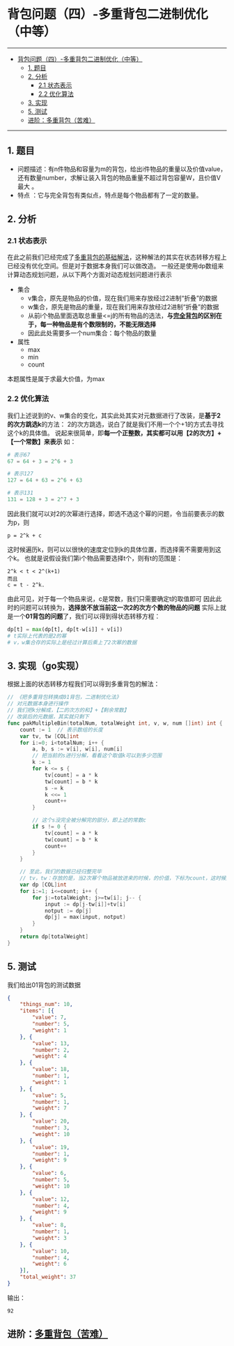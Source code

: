 # 背包问题（四）-多重背包二进制优化（中等）
---

* [背包问题（四）-多重背包二进制优化（中等）](#背包问题四-多重背包二进制优化中等)
	* [1. 题目](#1-题目)
	* [2. 分析](#2-分析)
		* [2.1 状态表示](#21-状态表示)
		* [2.2 优化算法](#22-优化算法)
	* [3. 实现](#3-实现)
	* [5. 测试](#5-测试)
	* [进阶：多重背包（苦难）](#进阶多重背包苦难)

---
## 1. 题目
- 问题描述：有n件物品和容量为m的背包，给出i件物品的重量以及价值value，还有数量number，求解让装入背包的物品重量不超过背包容量W，且价值V最大 。
- 特点 ：它与完全背包有类似点，特点是每个物品都有了一定的数量。

## 2. 分析
### 2.1 状态表示
在此之前我们已经完成了[多重背包的基础解法](https://blog.csdn.net/aninstein/article/details/108114814)，这种解法的其实在状态转移方程上已经没有优化空间。但是对于数据本身我们可以做改造。
一般还是使用dp数组来计算动态规划问题，从以下两个方面对动态规划问题进行表示
- 集合
	- v集合，原先是物品的价值，现在我们用来存放经过2进制“折叠”的数据
	- w集合，原先是物品的重量，现在我们用来存放经过2进制“折叠”的数据
	- 从前i个物品里面选取总重量<=j的所有物品的选法，**与[完全背包](https://blog.csdn.net/aninstein/article/details/108091495)的区别在于，每一种物品是有个数限制的，不能无限选择**
	-  因此此处需要多一个num集合：每个物品的数量
- 属性
	- max
	- min
	- count

本题属性是属于求最大价值，为max


### 2.2 优化算法
我们上述说到的v、w集合的变化，其实此处其实对元数据进行了改装，是**基于2的次方跳选k**的方法：
2的次方跳选，说白了就是我们不用一个个+1的方式去寻找这个k的具体值。
说起来很简单，即**每一个正整数，其实都可以用【2的次方】+【一个常数】来表示**
如：
```python
# 表示67
67 = 64 + 3 = 2^6 + 3

# 表示127
127 = 64 + 63 = 2^6 + 63

# 表示131
131 = 128 + 3 = 2^7 + 3
```
因此我们就可以对2的次幂进行选择，即选不选这个幂的问题，令当前要表示的数为p，则
```
p = 2^k + c
```
这时候遍历k，则可以以很快的速度定位到k的具体位置，而选择需不需要用到这个k。
也就是说假设我们第i个物品需要选择t个，则有t的范围是：
```
2^k < t < 2^(k+1)
而且
c = t - 2^k.
```
由此可见，对于每一个物品来说，c是常数，我们只需要确定t的取值即可
因此此时的问题可以转换为，**选择放不放当前这一次2的次方个数的物品的问题**
实际上就是一个**01背包的问题**了，我们可以得到得状态转移方程：
```python
dp[t] = max(dp[t], dp[t-w[i]] + v[i])  
# t实际上代表的是2的幂
# v，w集合存的实际上是经过计算后乘上了2次幂的数据
```



## 3. 实现（go实现）
根据上面的状态转移方程我们可以得到多重背包的解法：
```go
// 《把多重背包转换成01背包，二进制优化法》
// 对元数据本身进行操作
// 我们把k分解成，【二的次方的和】+【剩余常数】
// 改装后的元数据，其实就只剩下
func pakMultipleBin(totalNum, totalWeight int, v, w, num []int) int {
    count := 1  // 表示数组的长度
    var tv, tw [COL]int
    for i:=0; i<totalNum; i++ {
        a, b, s := v[i], w[i], num[i]
        // 把当前的s进行分解，看看这个取值k可以到多少范围
        k := 1
        for k <= s {
            tv[count] = a * k
            tw[count] = b * k
            s -= k
            k <<= 1
            count++
        }

        // 这个s没完全被分解完的部分，即上述的常数c
        if s != 0 {
            tv[count] = a * k
            tw[count] = b * k
            count++
        }
    }

    // 至此，我们的数据已经归整完毕
    // tv，tw：存放的是，当2次幂个物品被放进来的时候，的价值，下标为count，这时候只需要进行01背包运算即可
    var dp [COL]int
    for i:=1; i<=count; i++ {
        for j:=totalWeight; j>=tw[i]; j-- {
            input := dp[j-tw[i]]+tv[i]
            notput := dp[j]
            dp[j] = max(input, notput)
        }
    }
    return dp[totalWeight]
}
```


## 5. 测试
我们给出01背包的测试数据
```json
{
	"things_num": 10,
	"items": [{
		"value": 7,
		"number": 5,
		"weight": 1
	}, {
		"value": 13,
		"number": 2,
		"weight": 4
	}, {
		"value": 18,
		"number": 1,
		"weight": 1
	}, {
		"value": 5,
		"number": 1,
		"weight": 7
	}, {
		"value": 20,
		"number": 3,
		"weight": 10
	}, {
		"value": 19,
		"number": 1,
		"weight": 9
	}, {
		"value": 6,
		"number": 5,
		"weight": 10
	}, {
		"value": 12,
		"number": 4,
		"weight": 9
	}, {
		"value": 8,
		"number": 1,
		"weight": 3
	}, {
		"value": 10,
		"number": 4,
		"weight": 6
	}],
	"total_weight": 37
}
```
输出：
```
92
```


## 进阶：[多重背包（苦难）]()
